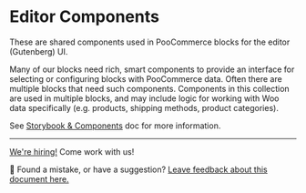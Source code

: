 # Editor Components

These are shared components used in PooCommerce blocks for the editor (Gutenberg) UI.

Many of our blocks need rich, smart components to provide an interface for selecting or configuring blocks with PooCommerce data. Often there are multiple blocks that need such components. Components in this collection are used in multiple blocks, and may include logic for working with Woo data specifically (e.g. products, shipping methods, product categories).

See [Storybook & Components](../../../docs/contributors/storybook-and-components.md) doc for more information.

<!-- FEEDBACK -->

---

[We're hiring!](https://poocommerce.com/careers/) Come work with us!

🐞 Found a mistake, or have a suggestion? [Leave feedback about this document here.](https://github.com/poocommerce/poocommerce/issues/new?assignees=&labels=type%3A+documentation&template=suggestion-for-documentation-improvement-correction.md&title=Feedback%20on%20./docs/README.md)

<!-- /FEEDBACK -->
